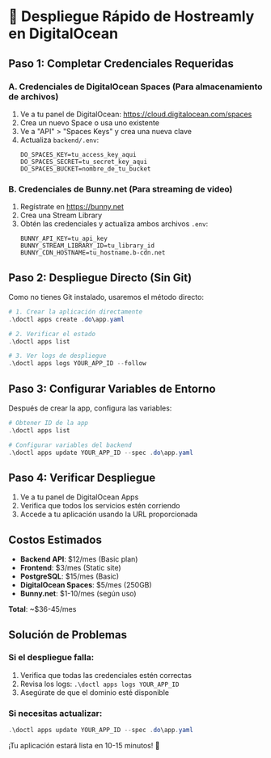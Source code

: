 # 🚀 Despliegue Rápido de Hostreamly en DigitalOcean

## Paso 1: Completar Credenciales Requeridas

### A. Credenciales de DigitalOcean Spaces (Para almacenamiento de archivos)
1. Ve a tu panel de DigitalOcean: https://cloud.digitalocean.com/spaces
2. Crea un nuevo Space o usa uno existente
3. Ve a "API" > "Spaces Keys" y crea una nueva clave
4. Actualiza `backend/.env`:
   ```
   DO_SPACES_KEY=tu_access_key_aqui
   DO_SPACES_SECRET=tu_secret_key_aqui
   DO_SPACES_BUCKET=nombre_de_tu_bucket
   ```

### B. Credenciales de Bunny.net (Para streaming de video)
1. Regístrate en https://bunny.net
2. Crea una Stream Library
3. Obtén las credenciales y actualiza ambos archivos `.env`:
   ```
   BUNNY_API_KEY=tu_api_key
   BUNNY_STREAM_LIBRARY_ID=tu_library_id
   BUNNY_CDN_HOSTNAME=tu_hostname.b-cdn.net
   ```

## Paso 2: Despliegue Directo (Sin Git)

Como no tienes Git instalado, usaremos el método directo:

```powershell
# 1. Crear la aplicación directamente
.\doctl apps create .do\app.yaml

# 2. Verificar el estado
.\doctl apps list

# 3. Ver logs de despliegue
.\doctl apps logs YOUR_APP_ID --follow
```

## Paso 3: Configurar Variables de Entorno

Después de crear la app, configura las variables:

```powershell
# Obtener ID de la app
.\doctl apps list

# Configurar variables del backend
.\doctl apps update YOUR_APP_ID --spec .do\app.yaml
```

## Paso 4: Verificar Despliegue

1. Ve a tu panel de DigitalOcean Apps
2. Verifica que todos los servicios estén corriendo
3. Accede a tu aplicación usando la URL proporcionada

## Costos Estimados
- **Backend API**: $12/mes (Basic plan)
- **Frontend**: $3/mes (Static site)
- **PostgreSQL**: $15/mes (Basic)
- **DigitalOcean Spaces**: $5/mes (250GB)
- **Bunny.net**: $1-10/mes (según uso)

**Total**: ~$36-45/mes

## Solución de Problemas

### Si el despliegue falla:
1. Verifica que todas las credenciales estén correctas
2. Revisa los logs: `.\doctl apps logs YOUR_APP_ID`
3. Asegúrate de que el dominio esté disponible

### Si necesitas actualizar:
```powershell
.\doctl apps update YOUR_APP_ID --spec .do\app.yaml
```

¡Tu aplicación estará lista en 10-15 minutos! 🎉